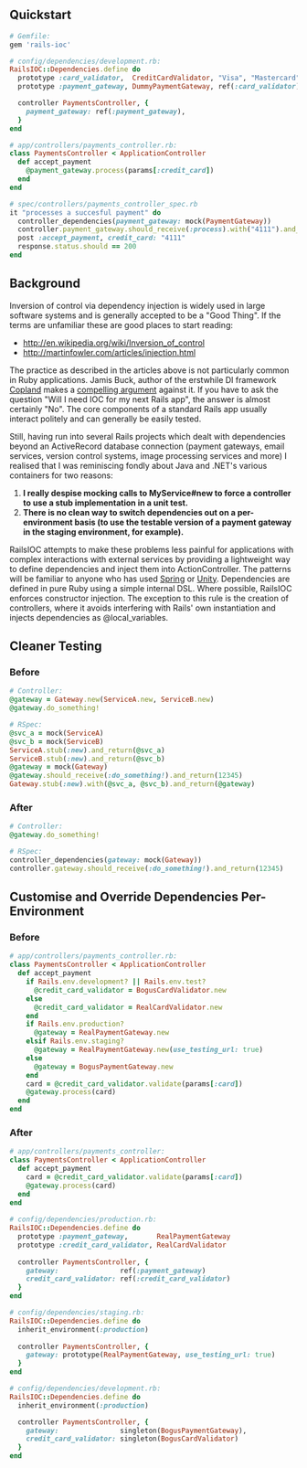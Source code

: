 ## Quickstart

  ```ruby
  # Gemfile:
  gem 'rails-ioc'

  # config/dependencies/development.rb:
  RailsIOC::Dependencies.define do     
    prototype :card_validator,  CreditCardValidator, "Visa", "Mastercard"
    prototype :payment_gateway, DummyPaymentGateway, ref(:card_validator)
  
    controller PaymentsController, {
      payment_gateway: ref(:payment_gateway),
    }
  end   

  # app/controllers/payments_controller.rb:
  class PaymentsController < ApplicationController
    def accept_payment
      @payment_gateway.process(params[:credit_card])
    end
  end

  # spec/controllers/payments_controller_spec.rb
  it "processes a succesful payment" do
    controller_dependencies(payment_gateway: mock(PaymentGateway))
    controller.payment_gateway.should_receive(:process).with("4111").and_return(true)
    post :accept_payment, credit_card: "4111"
    response.status.should == 200
  end
  ```

## Background

Inversion of control via dependency injection is widely used in large software systems and is generally accepted to be a "Good Thing". If the terms are unfamiliar these are good places to start reading: 

- http://en.wikipedia.org/wiki/Inversion_of_control
- http://martinfowler.com/articles/injection.html

The practice as described in the articles above is not particularly common in Ruby applications. Jamis Buck, author of the erstwhile DI framework [Copland](http://copland.rubyforge.org) makes a [compelling argument](http://weblog.jamisbuck.org/2008/11/9/legos-play-doh-and-programming) against it. If you have to ask the question "Will I need IOC for my next Rails app", the answer is almost certainly "No". The core components of a standard Rails app usually interact politely and can generally be easily tested.

Still, having run into several Rails projects which dealt with dependencies beyond an ActiveRecord database connection (payment gateways, email services, version control systems, image processing services and more) I realised that I was reminiscing fondly about Java and .NET's various containers for two reasons:

1. **I really despise mocking calls to MyService#new to force a controller to use a stub implementation in a unit test.**
2. **There is no clean way to switch dependencies out on a per-environment basis (to use the testable version of a payment gateway in the staging environment, for example).**

RailsIOC attempts to make these problems less painful for applications with complex interactions with external services by providing a lightweight way to define dependencies and inject them into ActionController. The patterns will be familiar to anyone who has used [Spring](http://www.springsource.org/documentation) or [Unity](http://msdn.microsoft.com/en-us/library/dd203319.aspx). Dependencies are defined in pure Ruby using a simple internal DSL. Where possible, RailsIOC enforces constructor injection. The exception to this rule is the creation of controllers, where it avoids interfering with Rails' own instantiation and injects dependencies as @local_variables.

## Cleaner Testing
### Before
    
  ```ruby
  # Controller:
  @gateway = Gateway.new(ServiceA.new, ServiceB.new)
  @gateway.do_something!
  
  # RSpec:
  @svc_a = mock(ServiceA)
  @svc_b = mock(ServiceB)
  ServiceA.stub(:new).and_return(@svc_a)
  ServiceB.stub(:new).and_return(@svc_b)
  @gateway = mock(Gateway)
  @gateway.should_receive(:do_something!).and_return(12345)
  Gateway.stub(:new).with(@svc_a, @svc_b).and_return(@gateway)
  ```

### After

  ```ruby
  # Controller:
  @gateway.do_something!
  
  # RSpec:
  controller_dependencies(gateway: mock(Gateway))
  controller.gateway.should_receive(:do_something!).and_return(12345)
  ```

## Customise and Override Dependencies Per-Environment
### Before
    
  ```ruby
  # app/controllers/payments_controller.rb:
  class PaymentsController < ApplicationController
    def accept_payment
      if Rails.env.development? || Rails.env.test?
        @credit_card_validator = BogusCardValidator.new
      else
        @credit_card_validator = RealCardValidator.new
      end
      if Rails.env.production? 
        @gateway = RealPaymentGateway.new
      elsif Rails.env.staging? 
        @gateway = RealPaymentGateway.new(use_testing_url: true)
      else
        @gateway = BogusPaymentGateway.new
      end
      card = @credit_card_validator.validate(params[:card])
      @gateway.process(card)
    end
  end
  ```

### After

  ```ruby
  # app/controllers/payments_controller:
  class PaymentsController < ApplicationController
    def accept_payment    
      card = @credit_card_validator.validate(params[:card])
      @gateway.process(card)
    end
  end
    
  # config/dependencies/production.rb:
  RailsIOC::Dependencies.define do
    prototype :payment_gateway,       RealPaymentGateway
    prototype :credit_card_validator, RealCardValidator
    
    controller PaymentsController, {
      gateway:               ref(:payment_gateway)
      credit_card_validator: ref(:credit_card_validator)
    }
  end

  # config/dependencies/staging.rb:
  RailsIOC::Dependencies.define do
    inherit_environment(:production)
    
    controller PaymentsController, {
      gateway: prototype(RealPaymentGateway, use_testing_url: true)
    }
  end

  # config/dependencies/development.rb:
  RailsIOC::Dependencies.define do
    inherit_environment(:production)
  
    controller PaymentsController, {
      gateway:               singleton(BogusPaymentGateway),
      credit_card_validator: singleton(BogusCardValidator)
    }
  end
  ```